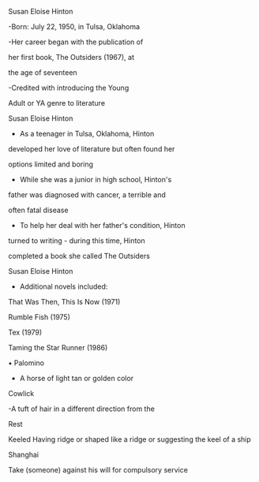 Susan Eloise Hinton 

-Born: July 22, 1950, in Tulsa, Oklahoma 

-Her career began with the publication of 

her first book, The Outsiders (1967), at 

the age of seventeen 

-Credited with introducing the Young 

Adult or YA genre to literature 

Susan Eloise Hinton 

- As a teenager in Tulsa, Oklahoma, Hinton 

developed her love of literature but often found her 

options limited and boring 

- While she was a junior in high school, Hinton's 

father was diagnosed with cancer, a terrible and 

often fatal disease 

- To help her deal with her father's condition, Hinton 

turned to writing - during this time, Hinton 

completed a book she called The Outsiders 

Susan Eloise Hinton 

- Additional novels included: 

That Was Then, This Is Now (1971) 

Rumble Fish (1975) 

Tex (1979) 

Taming the Star Runner (1986) 

▪ Palomino 

- A horse of light tan or golden color 

Cowlick 

-A tuft of hair in a different direction from the 

Rest 

Keeled 
Having ridge or shaped like a ridge or 
suggesting the keel of a ship 
 

Shanghai 
 
Take (someone) against his will for 
compulsory service 
